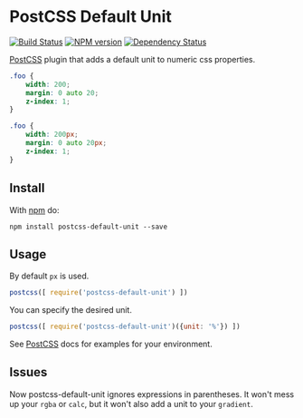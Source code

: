 # PostCSS Default Unit 
[![Build Status](https://travis-ci.org/antyakushev/postcss-default-unit.svg)][ci] [![NPM version](https://badge.fury.io/js/postcss-default-unit.svg)][npm] [![Dependency Status](https://gemnasium.com/antyakushev/postcss-default-unit.svg)][deps]


[PostCSS] plugin that adds a default unit to numeric css properties.


```css
.foo {
    width: 200;
    margin: 0 auto 20;
    z-index: 1;
}
```

```css
.foo {
    width: 200px;
    margin: 0 auto 20px;
    z-index: 1;
}
```

## Install

With [npm](https://npmjs.org/package/postcss-default-unit) do:

```
npm install postcss-default-unit --save
```

## Usage

By default `px` is used.
```js
postcss([ require('postcss-default-unit') ])
```
You can specify the desired unit.
```js
postcss([ require('postcss-default-unit')({unit: '%'}) ])
```

See [PostCSS] docs for examples for your environment.

## Issues

Now postcss-default-unit ignores expressions in parentheses. It won't mess up your `rgba` or `calc`, but it won't also add a unit to your `gradient`.

[ci]:       https://travis-ci.org/antyakushev/postcss-default-unit
[deps]:     https://gemnasium.com/antyakushev/postcss-default-unit
[npm]:      http://badge.fury.io/js/postcss-default-unit
[PostCSS]:  https://github.com/postcss/postcss